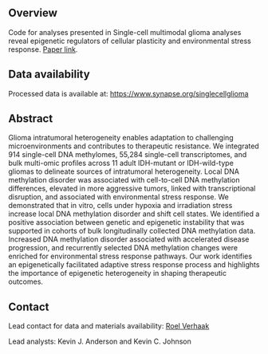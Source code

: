 
## Overview
Code for analyses presented in Single-cell multimodal glioma analyses reveal epigenetic regulators of cellular plasticity and environmental stress response. [Paper link](https://www.nature.com/articles/s41588-021-00926-8).

## Data availability
Processed data is available at: https://www.synapse.org/singlecellglioma

## Abstract
Glioma intratumoral heterogeneity enables adaptation to challenging microenvironments and contributes to therapeutic resistance. We integrated 914 single-cell DNA methylomes, 55,284 single-cell transcriptomes, and bulk multi-omic profiles across 11 adult IDH-mutant or IDH-wild-type gliomas to delineate sources of intratumoral heterogeneity. Local DNA methylation disorder was associated with cell-to-cell DNA methylation differences, elevated in more aggressive tumors, linked with transcriptional disruption, and associated with environmental stress response. We demonstrated that in vitro, cells under hypoxia and irradiation stress increase local DNA methylation disorder and shift cell states. We identified a positive association between genetic and epigenetic instability that was supported in cohorts of bulk longitudinally collected DNA methylation data. Increased DNA methylation disorder associated with accelerated disease progression, and recurrently selected DNA methylation changes were enriched for environmental stress response pathways. Our work identifies an epigenetically facilitated adaptive stress response process and highlights the importance of epigenetic heterogeneity in shaping therapeutic outcomes.


## Contact
Lead contact for data and materials availability: [Roel Verhaak](https://verhaaklab.com/contact/)

Lead analysts: Kevin J. Anderson and Kevin C. Johnson
